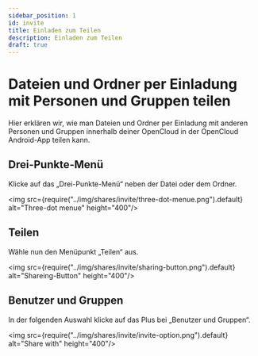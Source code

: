 ```yaml
---
sidebar_position: 1
id: invite
title: Einladen zum Teilen
description: Einladen zum Teilen
draft: true
---
```


# Dateien und Ordner per Einladung mit Personen und Gruppen teilen

Hier erklären wir, wie man Dateien und Ordner per Einladung mit anderen Personen und Gruppen innerhalb deiner OpenCloud in der OpenCloud Android-App teilen kann.

## Drei-Punkte-Menü

Klicke auf das „Drei-Punkte-Menü“ neben der Datei oder dem Ordner.

<img src={require("../img/shares/invite/three-dot-menue.png").default} alt="Three-dot menue" height="400"/>

## Teilen

Wähle nun den Menüpunkt „Teilen“ aus.

<img src={require("../img/shares/invite/sharing-button.png").default} alt="Shareing-Button" height="400"/>

## Benutzer und Gruppen

In der folgenden Auswahl klicke auf das Plus bei „Benutzer und Gruppen“.

<img src={require("../img/shares/invite/invite-option.png").default} alt="Share with" height="400"/>

## Teilen-Menü

Das Teilen-Menü öffnet sich, dort kannst du in der Suchleiste nach Personen oder Gruppen suchen, die du einladen möchtest.

<img src={require("../img/shares/invite/invite-menue.png").default} alt="Share with menue" height="400"/>
<img src={require("../img/shares/invite/searchbar.png").default} alt="Search bar" height="400"/>

## Berechtigungen

Um die Freigabeberechtigungen einzustellen, klicke auf das Stiftsymbol neben dem Papierkorb-Symbol.

<img src={require("../img/shares/invite/permissions.png").default} alt="Permissions" height="400"/>

- Erstellen:  
  Nutzer können Dateien und Ordner erstellen und hochladen.
- Ändern:  
  Nutzer können Dateien und Ordner bearbeiten.
- Löschen:  
  Nutzer können Dateien und Ordner löschen.

## Erstellen

Sobald die Einladung erstellt ist, siehst du sie in der Datei- oder Ordnerübersicht.

<img src={require("../img/shares/invite/shared-with.png").default} alt="Shared with" height="400"/>
